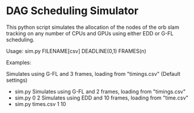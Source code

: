 # DAG Scheduling Simulator
This python script simulates the allocation of the nodes of the orb slam tracking on any number of CPUs and GPUs using either EDD or G-FL scheduling.

Usage: sim.py FILENAME[csv] DEADLINE(0,1) FRAMES(n)

Examples:

Simulates using G-FL and 3 frames, loading from "timings.csv" (Default settings)
- sim.py
Simulates using G-FL and 2 frames, loading from "timings.csv"
- sim.py 0 2
Simulates using EDD and 10 frames, loading from "time.csv"
- sim.py times.csv 1 10
